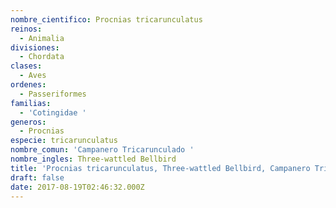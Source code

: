 ```yaml
---
nombre_cientifico: Procnias tricarunculatus
reinos:
  - Animalia
divisiones:
  - Chordata
clases:
  - Aves
ordenes:
  - Passeriformes
familias:
  - 'Cotingidae '
generos:
  - Procnias
especie: tricarunculatus
nombre_comun: 'Campanero Tricarunculado '
nombre_ingles: Three-wattled Bellbird
title: 'Procnias tricarunculatus, Three-wattled Bellbird, Campanero Tricarunculado '
draft: false
date: 2017-08-19T02:46:32.000Z
---
```


